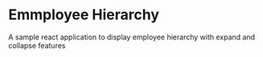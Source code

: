 # Emmployee Hierarchy
A sample react application to display employee hierarchy with expand and collapse features
